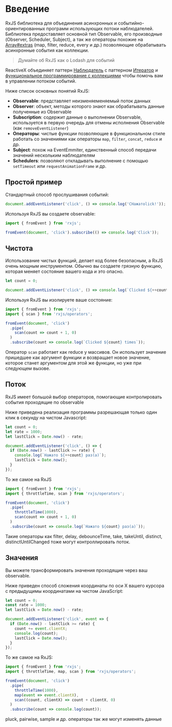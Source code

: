 # Введение

RxJS библиотека для объединения асинхронных и событийно-ориентированных программ использующих потоки наблюдателей. Библиотека предоставляет основной тип Observable, его производные (Observer, Scheduler, Subject), а так же операторы похожие на [Array#extras](https://developer.mozilla.org/en-US/docs/Web/JavaScript/New_in_JavaScript/1.6) (map, filter, reduce, every и др.) позволяющие обрабатывать асинхронные события как коллекции.

> Думайте об RxJS как о Lodash для событий

ReactiveX объединяет паттерн [Наблюдатель](https://ru.wikipedia.org/wiki/%D0%9D%D0%B0%D0%B1%D0%BB%D1%8E%D0%B4%D0%B0%D1%82%D0%B5%D0%BB%D1%8C_(%D1%88%D0%B0%D0%B1%D0%BB%D0%BE%D0%BD_%D0%BF%D1%80%D0%BE%D0%B5%D0%BA%D1%82%D0%B8%D1%80%D0%BE%D0%B2%D0%B0%D0%BD%D0%B8%D1%8F)) c паттерном [Итератор](https://ru.wikipedia.org/wiki/%D0%98%D1%82%D0%B5%D1%80%D0%B0%D1%82%D0%BE%D1%80_(%D1%88%D0%B0%D0%B1%D0%BB%D0%BE%D0%BD_%D0%BF%D1%80%D0%BE%D0%B5%D0%BA%D1%82%D0%B8%D1%80%D0%BE%D0%B2%D0%B0%D0%BD%D0%B8%D1%8F)) и [функциональное программирование с коллекциями](https://martinfowler.com/articles/collection-pipeline/#NestedOperatorExpressions) чтобы помочь вам в управлении потоком событий.

Ниже список основных понятий RxJS:

- **Observable**: представляет неизменяеменяемый поток данных
- **Observer**: объект, методы которого знают как обрабатывать данные полученные из Observable
- **Subscription**: содержит данные о выполнении Observable, используется в первую очередь для отмены исполнения Observable (как `removeEventListener`)
- **Операторы**: чистые функции позволяющие в функциональном стиле работать со значениями как операторы `map`, `filter`, `concat`, `reduce` и др.
- **Subject**: похож на EventEmmiter, единственный способ передачи значений нескольким наблюдателям
- **Schedulers**: позволяют откладывать выполнение с помощью `setTimeout` или `requestAnimationFrame` и др.

## Простой пример

Стандартный способ прослушивания событий:

```js
document.addEventListener('click', () => console.log('CНажатоlick!'));
```

Используя RxJS вы создаете observable:

```js
import { fromEvent } from 'rxjs';

fromEvent(document, 'click').subscribe(() => console.log('Click'));
```

## Чистота

Использование чистых функций, делает код более безопасным, а RxJS очень мощным инструментом. Обычно вы создаете грязную функцию, которая меняет состояние вашего кода и это опасно.

```js
let count = 0;

document.addEventListener('click', () => console.log(`Clicked ${++count} times`));
```

Используя RxJS вы изолируете ваше состояние:

```js
import { fromEvent } from 'rxjs';
import { scan } from 'rxjs/operators';

fromEvent(document, 'click')
  .pipe(
    scan(count => count + 1, 0)
  )
  .subscribe(count => console.log(`Clicked ${count} times`));
```

Оператор `scan` работает как reduce у массивов. Он использует значение пришедшее как аргумент функции и возвращает новое значение, которое станет аргументом для этой же функции, но уже при следующем вызове.

## Поток

RxJS имеет большой выбор операторов, помогающие контролировать события проходящие по observable

Ниже приведена реализация программы разрешающая только один клик в секунду на чистом Javascript:

```js
let count = 0;
let rate = 1000;
let lastClick = Date.now() - rate;

document.addEventListener('click', () => {
  if (Date.now() - lastClick >= rate) {
    console.log(`Нажато ${++count} раз(а)`);
    lastClick = Date.now();
  }
});
```

То же самое на RxJS

```js
import { fromEvent } from 'rxjs';
import { throttleTime, scan } from 'rxjs/operators';

fromEvent(document, 'click')
  .pipe(
    throttleTime(1000),
    scan(count => count + 1, 0)
  )
  .subscribe(count => console.log(`Нажато ${count} раз(а)`));
```

Такие операторы как filter, delay, debounceTime, take, takeUntil, distinct, distinctUntilChanged тоже могут контроллировать поток.

## Значения

Вы можете трансформировать значения проходящие через ваш observable.

Ниже приведен способ сложения координаты по оси X вашего курсора с предыдущимы координатами на чистом JavaScript:

```js
let count = 0;
const rate = 1000;
let lastClick = Date.now() - rate;

document.addEventListener('click', event => {
  if (Date.now() - lastClick >= rate) {
    count += event.clientX;
    console.log(count);
    lastClick = Date.now();
  }
});
```

То же самое на RxJS:

```js
import { fromEvent } from 'rxjs';
import { throttleTime, map, scan } from 'rxjs/operators';

fromEvent(document, 'click')
  .pipe(
    throttleTime(1000),
    map(event => event.clientX),
    scan((count, clientX) => count + clientX, 0)
  )
  .subscribe(count => console.log(count));
```

pluck, pairwise, sample и др. операторы так же могут изменять данные 
